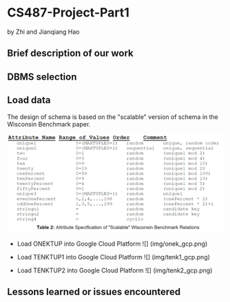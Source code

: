 # CS487-Project-Part1
by Zhi and Jianqiang Hao
## Brief description of our work

## DBMS selection

## Load data
The design of schema is based on the "scalable" version of schema in the Wisconsin Benchmark paper.

![](img/wisconsin.PNG)

* Load ONEKTUP into Google Cloud Platform
![] (img/onek_gcp.png)

* Load TENKTUP1 into Google Cloud Platform
![] (img/tenk1_gcp.png)

* Load TENKTUP2 into Google Cloud Platform
![] (img/tenk2_gcp.png)


## Lessons learned or issues encountered
